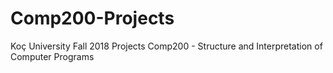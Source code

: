 # Comp200-Projects
Koç University Fall 2018 Projects
Comp200 - Structure and Interpretation of Computer Programs
